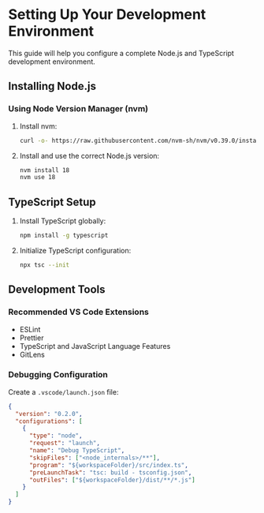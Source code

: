# Setting Up Your Development Environment

This guide will help you configure a complete Node.js and TypeScript development environment.

## Installing Node.js

### Using Node Version Manager (nvm)

1. Install nvm:
   ```bash
   curl -o- https://raw.githubusercontent.com/nvm-sh/nvm/v0.39.0/install.sh | bash
   ```

2. Install and use the correct Node.js version:
   ```bash
   nvm install 18
   nvm use 18
   ```

## TypeScript Setup

1. Install TypeScript globally:
   ```bash
   npm install -g typescript
   ```

2. Initialize TypeScript configuration:
   ```bash
   npx tsc --init
   ```

## Development Tools

### Recommended VS Code Extensions

- ESLint
- Prettier
- TypeScript and JavaScript Language Features
- GitLens

### Debugging Configuration

Create a `.vscode/launch.json` file:
```json
{
  "version": "0.2.0",
  "configurations": [
    {
      "type": "node",
      "request": "launch",
      "name": "Debug TypeScript",
      "skipFiles": ["<node_internals>/**"],
      "program": "${workspaceFolder}/src/index.ts",
      "preLaunchTask": "tsc: build - tsconfig.json",
      "outFiles": ["${workspaceFolder}/dist/**/*.js"]
    }
  ]
}
```
